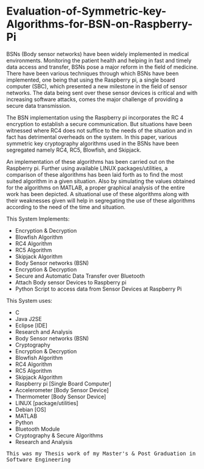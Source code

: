 # Evaluation-of-Symmetric-key-Algorithms-for-BSN-on-Raspberry-Pi

BSNs (Body sensor networks) have been widely implemented in medical environments. Monitoring the patient health and helping in fast and timely data access and transfer, BSNs pose a major reform in the field of medicine. There have been various techniques through which BSNs have been implemented, one being that using the Raspberry pi, a single board computer (SBC), which presented a new milestone in the field of sensor networks. The data being sent over these sensor devices is critical and with increasing software attacks, comes the major challenge of providing a secure data
transmission. 

The BSN implementation using the Raspberry pi incorporates the RC 4 encryption to establish a secure communication. But situations have been witnessed where RC4 does not suffice to the needs of the situation and in fact has detrimental overheads on the system. In this paper, various symmetric key cryptography algorithms used in the BSNs have been segregated namely RC4, RC5, Blowfish, and Skipjack. 

An implementation of these algorithms has been carried out on the Raspberry pi. Further using available LINUX packages/utilities, a comparison of these algorithms has been laid forth as to find the most suited algorithm in a given situation. Also by simulating the values obtained for the algorithms on MATLAB, a proper graphical analysis of the entire work has been depicted. A situational use of these algorithms along with their weaknesses given will help in segregating the use of these algorithms according to the need of the time and situation.

This System Implements:
* Encryption & Decryption
* Blowfish Algorithm
* RC4 Algorithm
* RC5 Algorithm
* Skipjack Algorithm
* Body Sensor networks (BSN)
* Encryption & Decryption
* Secure and Automatic Data Transfer over Bluetooth
* Attach Body sensor Devices to Raspberry pi
* Python Script to access data from Sensor Devices at Raspberry Pi

This System uses:
* C
* Java J2SE
* Eclipse [IDE]
* Research and Analysis
* Body Sensor networks (BSN)
* Cryptography
* Encryption & Decryption
* Blowfish Algorithm
* RC4 Algorithm
* RC5 Algorithm
* Skipjack Algorithm
* Raspberry pi [Single Board Computer]
* Accelerometer [Body Sensor Device]
* Thermometer [Body Sensor Device]
* LINUX [package/utilities]
* Debian [OS]
* MATLAB
* Python
* Bluetooth Module
* Cryptography & Secure Algorithms
* Research and Analysis

<tt>This was my Thesis work of my Master's & Post Graduation in Software Engineering<tt>
